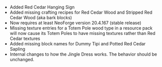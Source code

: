 - Added Red Cedar Hanging Sign
- Added missing crafting recipes for Red Cedar Wood and Stripped Red Cedar Wood (aka bark blocks)
- Now requires at least NeoForge version 20.4.167 (stable release)
- Missing texture entries for a Totem Pole wood type in a resource pack will now cause its Totem Poles to have missing textures rather than Red Cedar textures
- Added missing block names for Dummy Tipi and Potted Red Cedar Sapling
- Internal changes to how the Jingle Dress works. The behavior should be unchanged.
